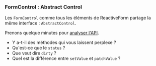 ### FormControl&nbsp;: Abstract Control

Les `FormControl` comme tous les éléments de ReactiveForm partage la même interface&nbsp;: `AbstractControl`.

Prenons quelque minutes pour [analyser l'API](https://angular.io/api/forms/AbstractControl).

- Y a-t-il des méthodes qui vous laissent perplexe&nbsp;?
- Qu'est-ce que le `status`&nbsp;?
- Que veut dire `dirty`&nbsp;?
- Quel est la différence entre `setValue` et `patchValue`&nbsp;?

